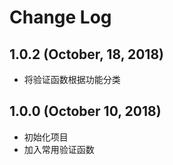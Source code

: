 # Change Log

## 1.0.2 (October, 18, 2018)

- 将验证函数根据功能分类

## 1.0.0 (October 10, 2018)

- 初始化项目
- 加入常用验证函数